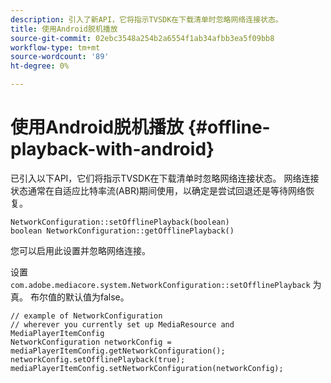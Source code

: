 ```yaml
---
description: 引入了新API，它将指示TVSDK在下载清单时忽略网络连接状态。
title: 使用Android脱机播放
source-git-commit: 02ebc3548a254b2a6554f1ab34afbb3ea5f09bb8
workflow-type: tm+mt
source-wordcount: '89'
ht-degree: 0%

---
```


# 使用Android脱机播放 {#offline-playback-with-android}

已引入以下API，它们将指示TVSDK在下载清单时忽略网络连接状态。 网络连接状态通常在自适应比特率流(ABR)期间使用，以确定是尝试回退还是等待网络恢复。

```
NetworkConfiguration::setOfflinePlayback(boolean)
boolean NetworkConfiguration::getOfflinePlayback()
```

您可以启用此设置并忽略网络连接。

设置 `com.adobe.mediacore.system.NetworkConfiguration::setOfflinePlayback` 为真。 布尔值的默认值为false。

```
// example of NetworkConfiguration
// wherever you currently set up MediaResource and MediaPlayerItemConfig
NetworkConfiguration networkConfig = mediaPlayerItemConfig.getNetworkConfiguration();
networkConfig.setOfflinePlayback(true);
mediaPlayerItemConfig.setNetworkConfiguration(networkConfig);
```
